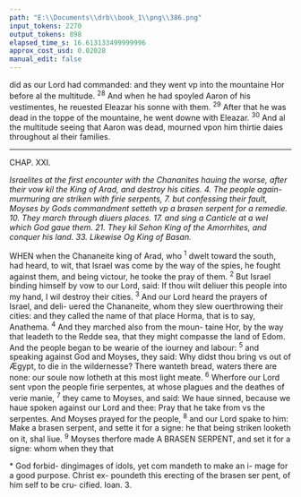 ```yaml
---
path: "E:\\Documents\\drb\\book_1\\png\\386.png"
input_tokens: 2270
output_tokens: 898
elapsed_time_s: 16.613133499999996
approx_cost_usd: 0.02028
manual_edit: false
---
```

did as our Lord had commanded: and they went vp into the
mountaine Hor before al the multitude. <sup>28</sup> And when he
had spoyled Aaron of his vestimentes, he reuested Eleazar
his sonne with them. <sup>29</sup> After that he was dead in the toppe
of the mountaine, he went downe with Eleazar. <sup>30</sup> And al
the multitude seeing that Aaron was dead, mourned vpon
him thirtie daies throughout al their families.

<hr>

CHAP. XXI.

*Israelites at the first encounter with the Chananites hauing the worse, after
their vow kil the King of Arad, and destroy his cities. 4. The people again-
murmuring are striken with firie serpents, 7. but confessing their fault,
Moyses by Gods commandment setteth vp a brasen serpent for a remedie.
10. They march through diuers places. 17. and sing a Canticle at a wel
which God gaue them. 21. They kil Sehon King of the Amorrhites, and
conquer his land. 33. Likewise Og King of Basan.*

WHEN when the Chananeite king of Arad, who <sup>1</sup>
dwelt toward the south, had heard, to wit, that
Israel was come by the way of the spies, he fought against
them, and being victour, he tooke the pray of them. <sup>2</sup> But
Israel binding himself by vow to our Lord, said: If thou
wilt deliuer this people into my hand, I wil destroy their
cities. <sup>3</sup> And our Lord heard the prayers of Israel, and deli-
uered the Chananeite, whom they slew ouerthrowing their
cities: and they called the name of that place Horma, that is
to say, Anathema. <sup>4</sup> And they marched also from the moun-
taine Hor, by the way that leadeth to the Redde sea, that they
might compasse the land of Edom. And the people began
to be wearie of the iourney and labour: <sup>5</sup> and speaking
against God and Moyses, they said: Why didst thou bring
vs out of Ægypt, to die in the wildernesse? There wanteth
bread, waters there are none: our soule now lotheth at this
most light meate. <sup>6</sup> Wherfore our Lord sent vpon the people
firie serpentes, at whose plagues and the deathes of verie
manie, <sup>7</sup> they came to Moyses, and said: We haue sinned,
because we haue spoken against our Lord and thee: Pray
that he take from vs the serpentes. And Moyses prayed for
the people, <sup>8</sup> and our Lord spake to him: Make a brasen
serpent, and sette it for a signe: he that being striken looketh
on it, shal liue. <sup>9</sup> Moyses therfore made A BRASEN
SERPENT, and set it for a signe: whom when they that

[^1]: Morning
the dead was
long before
this obserued
by tradition.
Gw. 23. 50.

<aside>* God forbid-
dingimages of
idols, yet com
mandeth to
make an i-
mage for a
good purpose.
Christ ex-
poundeth this
erecting of
the brasen ser
pent, of him
self to be cru-
cified. Ioan. 3.</aside>